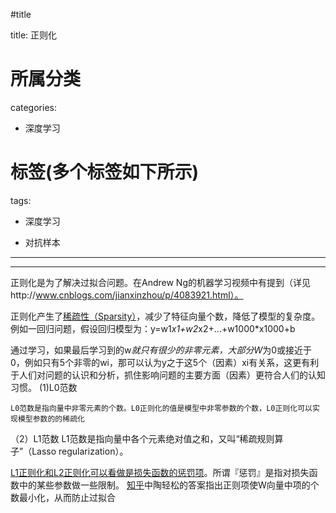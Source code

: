 
#title

title: 正则化
# 所属分类

categories:

- 深度学习

# 标签(多个标签如下所示)

tags:

- 深度学习

- 对抗样本


------
---

正则化是为了解决过拟合问题。在Andrew Ng的机器学习视频中有提到（详见http://www.cnblogs.com/jianxinzhou/p/4083921.html）。
<!-- more -->
 正则化产生了[稀疏性（Sparsity）](http://blog.csdn.net/gshgsh1228/article/details/52199870)，减少了特征向量个数，降低了模型的复杂度。
 例如一回归问题，假设回归模型为：y=w1*x1+w2*x2+…+w1000*x1000+b

通过学习，如果最后学习到的w*就只有很少的非零元素，大部分W*为0或接近于0，例如只有5个非零的wi，那可以认为y之于这5个（因素）xi有关系，这更有利于人们对问题的认识和分析，抓住影响问题的主要方面（因素）更符合人们的认知习惯。
(1)L0范数

    L0范数是指向量中非零元素的个数。L0正则化的值是模型中非零参数的个数，L0正则化可以实现模型参数的的稀疏化
（2）L1范数
 L1范数是指向量中各个元素绝对值之和，又叫“稀疏规则算子”（Lasso regularization）。
 
[L1正则化和L2正则化可以看做是损失函数的惩罚项](http://blog.csdn.net/jinping_shi/article/details/52433975)。所谓『惩罚』是指对损失函数中的某些参数做一些限制。
[知乎](https://www.zhihu.com/question/20924039)中陶轻松的答案指出正则项使W向量中项的个数最小化，从而防止过拟合
